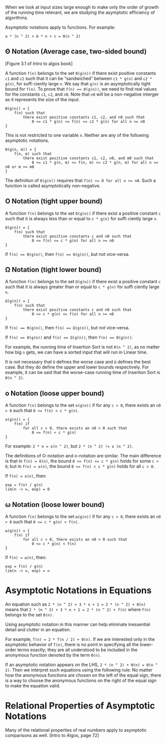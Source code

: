 When we look at input sizes large enough to make only the order of growth of the running time relevant, we are studying the asymptotic efficiency of algorithms.

Asymptotic notations apply to functions. For example:

```
a * (n ^ 2) + b * n + c = Θ(n ^ 2)
```

## Θ Notation (Average case, two-sided bound)

[Figure 3.1 of Intro to algos book]

A function `f(n)` belongs to the set `Θ(g(n))` if there exist positive constants `c1` and `c2` such that it can be “sandwiched” between `c1 * g(n)` and `c2 * g(n)`, for suffi ciently large `n`. We say that `g(n)` is an asymptotically tight bound for `f(n)`. To prove that `f(n) == Θ(g(n))`, we need to find real values for the constants `c1`, `c2`, and `n0`. Note that `n0` will be a non-negative interger as it represents the size of the input.

```
Θ(g(n)) = {
    f(n) such that
        there exist positive constants c1, c2, and n0 such that
            0 <= c1 * g(n) <= f(n) <= c2 * g(n) for all n >= n0
}
```

This is not restricted to one variable `n`. Neither are any of the following asymptotic notations.

```
Θ(g(n, m)) = {
    f(n, m) such that
        there exist positive constants c1, c2, n0, and m0 such that
            0 <= c1 * g(n, m) <= f(n, m) <= c2 * g(n, m) for all n >= n0 or m >= m0
}
```

The definition of `Θ(g(n))` requires that `f(n) >= 0 for all n >= n0`. Such a function is called asymptotically non-negative.

## O Notation (tight upper bound)

A function `f(n)` belongs to the set `O(g(n))` if there exist a positive constant `c` such that it is always less than or equal to `c * g(n)` for suffi ciently large `n`.

```
O(g(n)) = {
    f(n) such that
        there exist positive constants c and n0 such that
            0 <= f(n) <= c * g(n) for all n >= n0
}
```

If `f(n) == Θ(g(n))`, then `f(n) == O(g(n))`, but not vice-versa.

## Ω Notation (tight lower bound)

A function `f(n)` belongs to the set `Ω(g(n))` if there exist a positive constant `c` such that it is always greater than or equal to `c * g(n)` for suffi ciently large `n`.

```
Ω(g(n)) = {
    f(n) such that
        there exist positive constants c and n0 such that
            0 <= c * g(n) <= f(n) for all n >= n0
}
```

If `f(n) == Θ(g(n))`, then `f(n) == Ω(g(n))`, but not vice-versa.

If `f(n) == O(g(n))` and `f(n) == Ω(g(n))`, then `f(n) == Θ(g(n))`.

For example, the running time of Insertion Sort is not `Θ(n ^ 2)`, as no matter how big `n` gets, we can have a sorted input that will run in Linear time.

It is not necessary that `O` defines the worse case and `Ω` defines the best case. But they do define the upper and lower bounds respectively. For example, it can be said that the worse-case running time of Insertion Sort is `Θ(n ^ 2)`.

## o Notation (loose upper bound)

A function `f(n)` belongs to the set `o(g(n))` if for any `c > 0`, there exists an `n0 > 0` such that `0 <= f(n) < c * g(n)`.

```
o(g(n)) = {
    f(n) if
        for all c > 0, there exists an n0 > 0 such that
            0 <= f(n) < c * g(n)
}
```

For example: `2 * n = o(n ^ 2)`, but `2 * (n ^ 2) != o (n ^ 2)`.

The definitions of O-notation and o-notation are similar. The main difference is that in `f(n) = O(n)`, the bound `0 <= f(n) <= c * g(n)` holds for some `c > 0`; but in `f(n) = o(n)`, the bound `0 <= f(n) < c * g(n)` holds for all `c > 0`.

If `f(n) = o(n)`, then:

```
exp = f(n) / g(n)
lim(n -> ∞, exp) = 0
```

## ω Notation (loose lower bound)

A function `f(n)` belongs to the set `ω(g(n))` if for any `c > 0`, there exists an `n0 > 0` such that `0 <= c * g(n) < f(n)`.

```
ω(g(n)) = {
    f(n) if
        for all c > 0, there exists an n0 > 0 such that
            0 <= c * g(n) < f(n)
}
```

If `f(n) = ω(n)`, then:

```
exp = f(n) / g(n)
lim(n -> ∞, exp) = ∞
```

# Asymptotic Notations in Equations

An equation such as `2 * (n ^ 2) + 3 * n + 1 = 2 * (n ^ 2) + Θ(n)` <br />
means that `2 * (n ^ 2) + 3 * n + 1 = 2 * (n ^ 2) + f(n)` where `f(n)` belongs to the set `Θ(n)`.

Using asymptotic notation in this manner can help eliminate inessential detail and clutter in an equation.

For example, `T(n) = 2 * T(n / 2) + Θ(n)`. If we are interested only in the asymptotic behavior of `T(n)`, there is no point in specifying all the lower-order terms exactly; they are all understood to be included in the anonymous function denoted by the term `Θ(n)`.

If an asymptotic notation appears on the LHS, `2 * (n ^ 2) + Θ(n) = Θ(n ^ 2)`. Then we interpret such equations using the following rule: No matter how the anonymous functions are chosen on the left of the equal sign, there is a way to choose the anonymous functions on the right of the equal sign to make the equation valid.

# Relational Properties of Asymptotic Notations

Many of the relational properties of real numbers apply to asymptotic comparisons as well.
[Intro to Algos, page 72]

